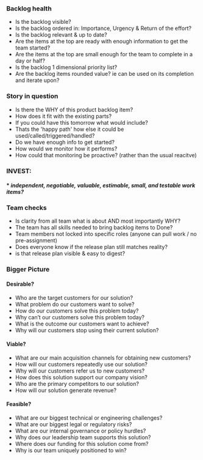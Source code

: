 ### Backlog health
* Is the backlog visible?
* Is the backlog ordered in: Importance, Urgency & Return of the effort?
* Is the backlog relevant & up to date?
* Are the items at the top are ready with enough information to get the team started?
* Are the items at the top are small enough for the team to complete in a day or half?
* Is the backlog 1 dimensional priority list?
* Are the backlog items rounded value? ie can be used on its completion and iterate upon?

### Story in question
* Is there the WHY of this product backlog item?
* How does it fit with the existing parts?
* If you could have this tomorrow what would include?
* Thats the 'happy path' how else it could be used/called/triggered/handled?
* Do we have enough info to get started?
* How would we monitor how it performs?
* How could that monitoring be proactive? (rather than the usual reacitve)

### INVEST: 
#### * _independent, negotiable, valuable, estimable, small, and testable work items?_

### Team checks
* Is clarity from all team what is about AND most importantly WHY?
* The team has all skills needed to bring backlog items to Done?
* Team members not locked into specific roles (anyone can pull work / no pre-assignment)
* Does everyone know if the release plan still matches reality? 
* is that release plan visible & easy to digest?

### Bigger Picture
#### Desirable?
* Who are the target customers for our solution?
* What problem do our customers want to solve? 
* How do our customers solve this problem today?
* Why can’t our customers solve this problem today?
* What is the outcome our customers want to achieve?
* Why will our customers stop using their current solution?

#### Viable?
* What are our main acquisition channels for obtaining new customers?
* How will our customers repeatedly use our solution?
* Why will our customers refer us to new customers?
* How does this solution support our company vision?
* Who are the primary competitors to our solution?
* How will our solution generate revenue?

#### Feasible?
* What are our biggest technical or engineering challenges?
* What are our biggest legal or regulatory risks?
* What are our internal governance or policy hurdles?
* Why does our leadership team supports this solution?
* Where does our funding for this solution come from?
* Why is our team uniquely positioned to win?

